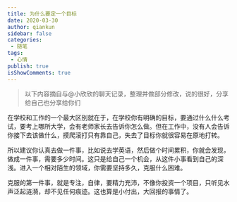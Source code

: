 ```yaml
---
title: 为什么要定一个目标
date: 2020-03-30
author: qiankun
sidebar: false
categories:
 - 随笔
tags:
 - 心情
publish: true
isShowComments: true
---
```


> 以下内容摘自与@小欣欣的聊天记录，整理并做部分修改，说的很好，分享给自己也分享给你们

<!-- more -->

在学校和工作的一个最大区别就在于，在学校你有明确的目标，要通过什么什么考试，要考上哪所大学，会有老师家长去告诉你怎么做。但在工作中，没有人会告诉你接下去该做什么，摸爬滚打只有靠自己，失去了目标你就很容易在原地打转。

所以建议你认真去做一件事，比如说去学英语，然后做个时间累积，你就会发现，做成一件事，需要多少时间。这只是给自己一个机会，从这件小事看到自己的深浅。进入一个相对陌生的领域，你需要坚持多久，克服什么困难。

克服的第一件事，就是专注，自律，要精力充沛，不像你投资一个项目，只听见水声泛起涟漪，却不见任何痕迹。这也算是小付出，大回报的事情了。

